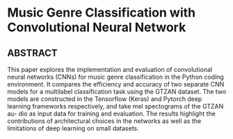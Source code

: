 # Music Genre Classification with Convolutional Neural Network

## ABSTRACT

This paper explores the implementation and evaluation of convolutional neural networks (CNNs) for music genre classification in the Python coding environment. It compares the efficiency and accuracy of two separate CNN models for a multilabel classification task using the GTZAN dataset. The two models are constructed in the Tensorflow (Keras) and Pytorch deep learning frameworks respectively, and take mel spectograms of the GTZAN au- dio as input data for training and evaluation. The results highlight the contributions of architectural choices in the networks as well as the limitations of deep learning on small datasets.
